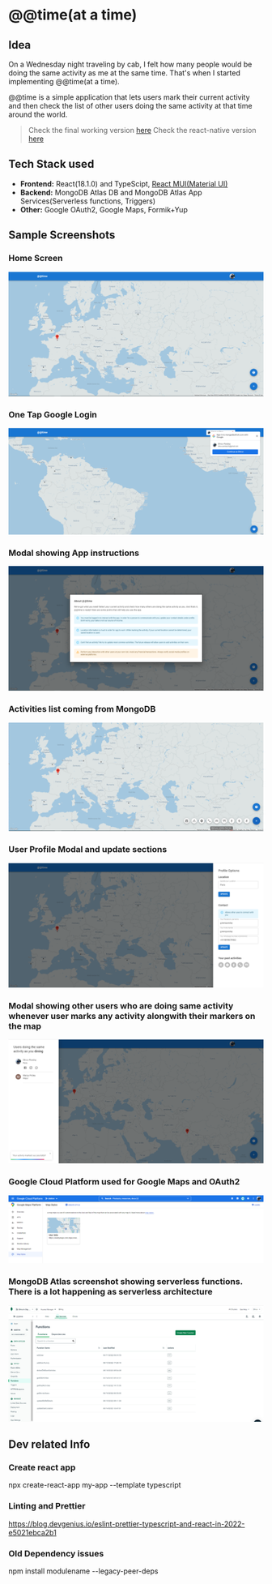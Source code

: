 # @@time(at a time)

## Idea
On a Wednesday night traveling by cab, I felt how many people would be doing the same activity as me at the same time. That's when I started implementing @@time(at a time). 

@@time is a simple application that lets users mark their current activity and then check the list of
other users doing the same activity at that time around the world.

> Check the final working version [here](https://atatime-wmqjt.mongodbstitch.com/)
> Check the react-native version [here](https://github.com/pdhruv93/atatime-react-native-final)

## Tech Stack used
- **Frontend:** React(18.1.0) and TypeScipt, [React MUI(Material UI)](https://mui.com/)
- **Backend:** MongoDB Atlas DB and MongoDB Atlas App Services(Serverless functions, Triggers)
- **Other:** Google OAuth2, Google Maps, Formik+Yup


## Sample Screenshots
### Home Screen
![](screenshots/home_screen.PNG)

### One Tap Google Login
![](screenshots/on_tap_login.PNG)

### Modal showing App instructions
![](screenshots/about_modal.PNG)

### Activities list coming from MongoDB
![](screenshots/activities_list.PNG)

### User Profile Modal and update sections
![](screenshots/profile_section.PNG)

### Modal showing other users who are doing same activity whenever user marks any activity alongwith their markers on the map
![](screenshots/other_users.PNG)

### Google Cloud Platform used for Google Maps and OAuth2
![](screenshots/gcp.PNG)

### MongoDB Atlas screenshot showing serverless functions. There is a lot happening as serverless architecture
![](screenshots/mongodb_functions.PNG)


## Dev related Info
### Create react app
npx create-react-app my-app --template typescript

### Linting and Prettier
https://blog.devgenius.io/eslint-prettier-typescript-and-react-in-2022-e5021ebca2b1

### Old Dependency issues
npm install modulename --legacy-peer-deps